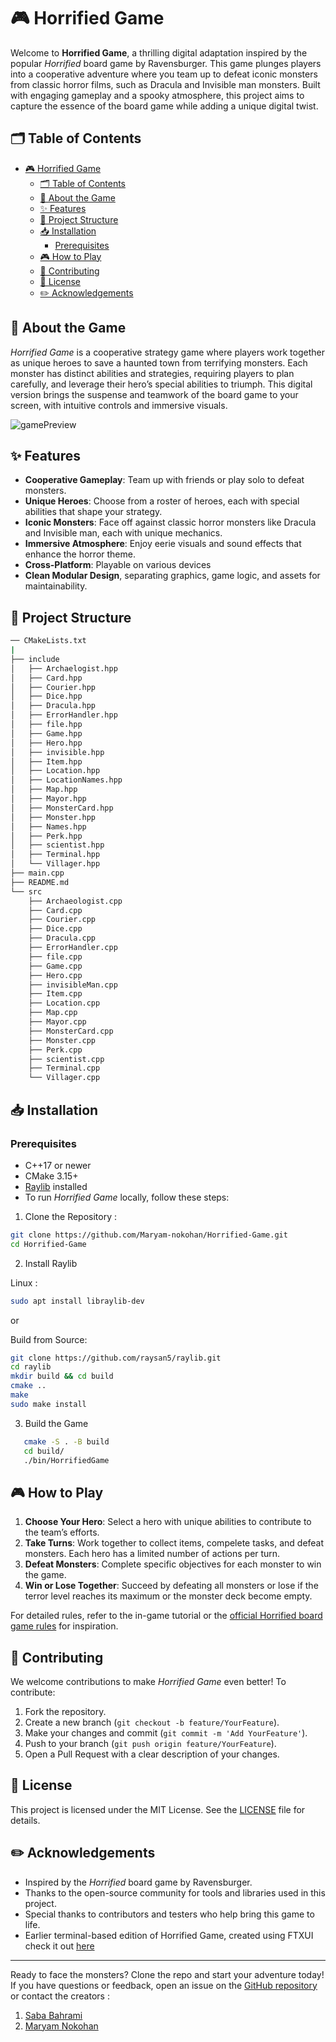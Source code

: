 # 🎮 Horrified Game

Welcome to **Horrified Game**, a thrilling digital adaptation inspired by the popular _Horrified_ board game by Ravensburger. This game plunges players into a cooperative adventure where you team up to defeat iconic monsters from classic horror films, such as Dracula and Invisible man monsters. Built with engaging gameplay and a spooky atmosphere, this project aims to capture the essence of the board game while adding a unique digital twist.

## 🗂 Table of Contents

- [🎮 Horrified Game](#-horrified-game)
  - [🗂 Table of Contents](#-table-of-contents)
  - [📖 About the Game](#-about-the-game)
  - [✨ Features](#-features)
  - [📂 Project Structure](#-project-structure)
  - [📥 Installation](#-installation)
    - [Prerequisites](#prerequisites)
  - [🎮 How to Play](#-how-to-play)
  - [👭 Contributing](#-contributing)
  - [🔑 License](#-license)
  - [✏️ Acknowledgements](#️-acknowledgements)

## 📖 About the Game

_Horrified Game_ is a cooperative strategy game where players work together as unique heroes to save a haunted town from terrifying monsters. Each monster has distinct abilities and strategies, requiring players to plan carefully, and leverage their hero’s special abilities to triumph. This digital version brings the suspense and teamwork of the board game to your screen, with intuitive controls and immersive visuals.

![gamePreview](https://i.imgur.com/IHrfZqG.jpeg)

## ✨ Features

- **Cooperative Gameplay**: Team up with friends or play solo to defeat monsters.
- **Unique Heroes**: Choose from a roster of heroes, each with special abilities that shape your strategy.
- **Iconic Monsters**: Face off against classic horror monsters like Dracula and Invisible man, each with unique mechanics.
- **Immersive Atmosphere**: Enjoy eerie visuals and sound effects that enhance the horror theme.
- **Cross-Platform**: Playable on various devices
- **Clean Modular Design**, separating graphics, game logic, and assets for maintainability. 

## 📂 Project Structure

```bash
── CMakeLists.txt
|
├── include
│   ├── Archaelogist.hpp
│   ├── Card.hpp
│   ├── Courier.hpp
│   ├── Dice.hpp
│   ├── Dracula.hpp
│   ├── ErrorHandler.hpp
│   ├── file.hpp
│   ├── Game.hpp
│   ├── Hero.hpp
│   ├── invisible.hpp
│   ├── Item.hpp
│   ├── Location.hpp
│   ├── LocationNames.hpp
│   ├── Map.hpp
│   ├── Mayor.hpp
│   ├── MonsterCard.hpp
│   ├── Monster.hpp
│   ├── Names.hpp
│   ├── Perk.hpp
│   ├── scientist.hpp
│   ├── Terminal.hpp
│   └── Villager.hpp
├── main.cpp
├── README.md
└── src
    ├── Archaeologist.cpp
    ├── Card.cpp
    ├── Courier.cpp
    ├── Dice.cpp
    ├── Dracula.cpp
    ├── ErrorHandler.cpp
    ├── file.cpp
    ├── Game.cpp
    ├── Hero.cpp
    ├── invisibleMan.cpp
    ├── Item.cpp
    ├── Location.cpp
    ├── Map.cpp
    ├── Mayor.cpp
    ├── MonsterCard.cpp
    ├── Monster.cpp
    ├── Perk.cpp
    ├── scientist.cpp
    ├── Terminal.cpp
    └── Villager.cpp

```

## 📥 Installation

### Prerequisites

- C++17 or newer
- CMake 3.15+
- [Raylib](https://www.raylib.com) installed
- To run _Horrified Game_ locally, follow these steps:

1. Clone the Repository :

```bash
git clone https://github.com/Maryam-nokohan/Horrified-Game.git
cd Horrified-Game
```

2. Install Raylib

Linux :

```bash
sudo apt install libraylib-dev
```

or

Build from Source:

```bash
git clone https://github.com/raysan5/raylib.git
cd raylib
mkdir build && cd build
cmake ..
make
sudo make install
```

3. Build the Game

```bash
   cmake -S . -B build
   cd build/
   ./bin/HorrifiedGame
```

## 🎮 How to Play

1. **Choose Your Hero**: Select a hero with unique abilities to contribute to the team’s efforts.
2. **Take Turns**: Work together to collect items, compelete tasks, and defeat monsters. Each hero has a limited number of actions per turn.
3. **Defeat Monsters**: Complete specific objectives for each monster to win the game.
4. **Win or Lose Together**: Succeed by defeating all monsters or lose if the terror level reaches its maximum or the monster deck become empty.

For detailed rules, refer to the in-game tutorial or the [official Horrified board game rules](https://www.ravensburger.us/products/games/family-games/horrified-60001836/index.html) for inspiration.

## 👭 Contributing

We welcome contributions to make _Horrified Game_ even better! To contribute:

1. Fork the repository.
2. Create a new branch (`git checkout -b feature/YourFeature`).
3. Make your changes and commit (`git commit -m 'Add YourFeature'`).
4. Push to your branch (`git push origin feature/YourFeature`).
5. Open a Pull Request with a clear description of your changes.

## 🔑 License

This project is licensed under the MIT License. See the [LICENSE](LICENSE) file for details.

## ✏️ Acknowledgements

- Inspired by the _Horrified_ board game by Ravensburger.
- Thanks to the open-source community for tools and libraries used in this project.
- Special thanks to contributors and testers who help bring this game to life.
- Earlier terminal-based edition of Horrified Game, created using FTXUI check it out [here](https://github.com/Maryam-nokohan/Horrified-Terminal-Based)

---

Ready to face the monsters? Clone the repo and start your adventure today! If you have questions or feedback, open an issue on the [GitHub repository](https://github.com/Maryam-nokohan/Horrified-Game) or contact the creators :

1. [Saba Bahrami](https://github.com/Saba-BH)
2. [Maryam Nokohan](https://github.com/Maryam-nokohan)
